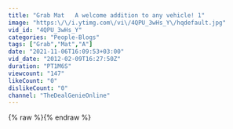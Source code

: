 ```yaml
---
title: "Grab Mat   A welcome addition to any vehicle! 1"
image: "https:\/\/i.ytimg.com\/vi\/4QPU_3wHs_Y\/hqdefault.jpg"
vid_id: "4QPU_3wHs_Y"
categories: "People-Blogs"
tags: ["Grab","Mat","A"]
date: "2021-11-06T16:09:53+03:00"
vid_date: "2012-02-09T16:27:50Z"
duration: "PT1M6S"
viewcount: "147"
likeCount: "0"
dislikeCount: "0"
channel: "TheDealGenieOnline"
---
```

{% raw %}{% endraw %}
